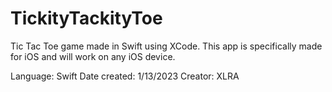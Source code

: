 # TickityTackityToe
Tic Tac Toe game made in Swift using XCode. This app is specifically made for iOS and will work on any iOS device.

Language: Swift
Date created: 1/13/2023
Creator: XLRA


